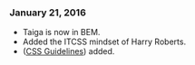 ### January 21, 2016

* Taiga is now in BEM.
* Added the ITCSS mindset of Harry Roberts.
* ([CSS Guidelines](Guidelin.es)) added.
